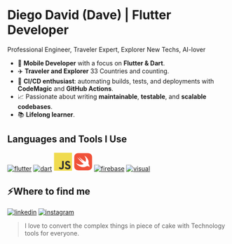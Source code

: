 <h1>Diego David (Dave) |  Flutter Developer</h1>
<p>Professional Engineer, Traveler Expert, Explorer New Techs, AI-lover</p>

- 📱 <b>Mobile Developer</b> with a focus on <b>Flutter & Dart</b>.
- ✈️ <b>Traveler and Explorer</b> 33 Countries and counting.
- 🔄 <b>CI/CD enthusiast</b>: automating builds, tests, and deployments with <b>CodeMagic</b> and <b>GitHub Actions</b>.
- 📈 Passionate about writing <b>maintainable</b>, <b>testable</b>, and <b>scalable codebases</b>.
- 📚 <b>Lifelong learner</b>.


<h2>Languages and Tools I Use</h2>
<p><a target="_blank" href="https://www.vectorlogo.zone/logos/flutterio/flutterio-icon.svg" style="display: inline-block;"><img src="https://www.vectorlogo.zone/logos/flutterio/flutterio-icon.svg" alt="flutter" width="42" height="42" /></a>
<a target="_blank" href="https://www.vectorlogo.zone/logos/dartlang/dartlang-icon.svg" style="display: inline-block;"><img src="https://www.vectorlogo.zone/logos/dartlang/dartlang-icon.svg" alt="dart" width="42" height="42" /></a>
<a target="_blank" href="https://raw.githubusercontent.com/devicons/devicon/master/icons/javascript/javascript-original.svg" style="display: inline-block;"><img src="https://raw.githubusercontent.com/devicons/devicon/master/icons/javascript/javascript-original.svg" alt="javascript" width="42" height="42" /></a>
<a target="_blank" href="https://raw.githubusercontent.com/devicons/devicon/master/icons/swift/swift-original.svg" style="display: inline-block;"><img src="https://raw.githubusercontent.com/devicons/devicon/master/icons/swift/swift-original.svg" alt="swift" width="42" height="42" /></a>
<a target="_blank" href="https://www.vectorlogo.zone/logos/firebase/firebase-icon.svg" style="display: inline-block;"><img 
src="https://www.vectorlogo.zone/logos/firebase/firebase-icon.svg" alt="firebase" width="42" height="42" /></a>
<a target="_blank" href="https://www.vectorlogo.zone/logos/visualstudio_code/visualstudio_code-icon.svg" style="display: inline-block;"><img src="https://www.vectorlogo.zone/logos/visualstudio_code/visualstudio_code-icon.svg" alt="visual" width="42" height="42" /></a>
<h2>⚡Where to find me</h2>
<p><a target="_blank" href="https://www.linkedin.com/in/https://www.linkedin.com/in/diego-david-martinez-28b8b5130/" style="display: inline-block;"><img src="https://img.shields.io/badge/linkedin-logo?style=for-the-badge&logo=linkedin&logoColor=white&color=%230a77b6" alt="linkedin" /></a>
<a target="_blank" href="https://www.instagram.com/diegodavidmo/" style="display: inline-block;"><img src="https://img.shields.io/badge/instagram-logo?style=for-the-badge&logo=instagram&logoColor=white&color=%23F35369" alt="instagram" /></a>
</p>


> I love to convert the complex things in piece of cake with Technology tools for everyone.

